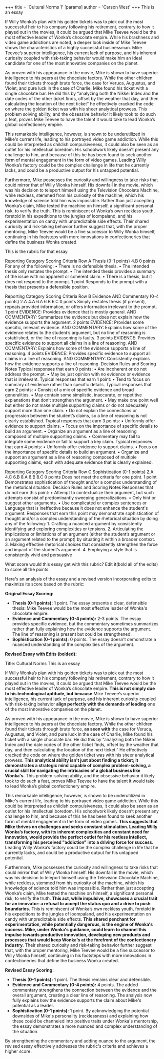 +++
 title = 'Cultural Norms 1'
[params]
	author = 'Carson West'
+++
This is an essay

If Willy Wonka’s plan with his golden tickets was to pick out the most successful heir to his company following his retirement, contrary to how it played out in the movies, it could be argued that Mike Teevee would be the most effective leader of Wonka’s chocolate empire. While his brashness and video game addictions are noted, a deeper look inside of Mike Teevee shows the characteristics of a highly successful businessman. Mike Teevee’s superior intelligence, his current lack of purpose, and his inherent curiosity coupled with risk-taking behavior would make him an ideal candidate for one of the most innovative companies on the planet.

As proven with his appearance in the movie, Mike is shown to have superior intelligence to his peers at the chocolate factory. While the other children found their tickets through brute force, the case for Veruca, Augustus, and Violet, and pure luck in the case of Charlie, Mike found his ticket with a single chocolate bar. He did this by “analyzing both the Nikkei Index and the date codes of the other ticket finds, offset by the weather that day, and then calculating the location of the next ticket” he effectively cracked the code on where the golden ticket was with his sheer analytical prowess. This problem solving ability, and the obsessive behavior it likely took to do such a feat, proves Mike Teevee to have the talent it would take to lead Wonka’s global confectionery empire.

This remarkable intelligence, however, is shown to be underutilized in Mike's current life, leading to his portrayed video game addiction. While this could be interpreted as childish compulsiveness, it could also be seen as an outlet for his intellectual boredom. His schoolwork likely doesn’t present any challenge to him, and because of this he has been found to seek another form of mental engagement in the form of video games. Leading Willy Wonka’s factory could be the complex challenge in life that he currently lacks, and could be a productive output for his untapped potential. 

Furthermore, Mike possesses the curiosity and willingness to take risks that could mirror that of Willy Wonka himself. His downfall in the movie, which was his decision to teleport himself using the Television Chocolate Machine, while reckless, stemmed from his curiosity of the machine, which his knowledge of science told him was impossible. Rather than just accepting Wonka’s claim, Mike tested the machine on himself, a significant personal risk, to verify the truth. This is reminiscent of Wonka’s own reckless youth, foretold in his expeditions to the jungles of loompaland, and his experimentation on candy with unpredictable side effects. Their shared curiosity and risk-taking behavior further suggest that, with the proper mentoring, Mike Teevee would be a fine successor to Willy Wonka himself, continuing in his footsteps with more innovations in confectioneries that define the business Wonka created. 

This is the rubric for that essay

Reporting Category Scoring Criteria Row A Thesis (0-1 points) 4.B 
0 points For any of the following: • There is no defensible thesis. • The intended thesis only restates the prompt. • The intended thesis provides a summary of the issue with no apparent or coherent claim. • There is a thesis, but it does not respond to the prompt. 
1 point
Responds to the prompt with a thesis that presents a defensible position.

Reporting Category Scoring Criteria Row B Evidence AND Commentary (0-4 points) 2.A 4.A 6.A 6.B 6.C 0 points Simply restates thesis (if present), repeats provided information, or offers information irrelevant to the prompt. 1 point EVIDENCE: Provides evidence that is mostly general. AND COMMENTARY: Summarizes the evidence but does not explain how the evidence supports the argument. 2 points EVIDENCE: Provides some specific, relevant evidence. AND COMMENTARY: Explains how some of the evidence relates to the student’s argument, but no line of reasoning is established, or the line of reasoning is faulty. 3 points EVIDENCE: Provides specific evidence to support all claims in a line of reasoning. AND COMMENTARY: Explains how some of the evidence supports a line of reasoning. 4 points EVIDENCE: Provides specific evidence to support all claims in a line of reasoning. AND COMMENTARY: Consistently explains how the evidence supports a line of reasoning. Decision Rules and Scoring Notes Typical responses that earn 0 points: • Are incoherent or do not address the prompt. • May be just opinion with no evidence or evidence that is irrelevant. Typical responses that earn 1 point: • Tend to focus on summary of evidence rather than specific details. Typical responses that earn 2 points: • Consist of a mix of specific evidence and broad generalities. • May contain some simplistic, inaccurate, or repetitive explanations that don’t strengthen the argument. • May make one point well but either do not make multiple supporting claims or do not adequately support more than one claim. • Do not explain the connections or progression between the student’s claims, so a line of reasoning is not clearly established. Typical responses that earn 3 points: • Uniformly offer evidence to support claims. • Focus on the importance of specific details to build an argument. • Organize an argument as a line of reasoning composed of multiple supporting claims. • Commentary may fail to integrate some evidence or fail to support a key claim. Typical responses that earn 4 points: • Uniformly offer evidence to support claims. • Focus on the importance of specific details to build an argument. • Organize and support an argument as a line of reasoning composed of multiple supporting claims, each with adequate evidence that is clearly explained.

Reporting Category Scoring Criteria Row C Sophistication (0-1 points) 2.A 4.C 6.B 8.A 8.B 8.C 0 points Does not meet the criteria for one point. 1 point Demonstrates sophistication of thought and/or a complex understanding of the rhetorical situation. Decision Rules and Scoring Notes Responses that do not earn this point: • Attempt to contextualize their argument, but such attempts consist of predominantly sweeping generalizations. • Only hint or suggest other arguments. • Use complicated or complex sentences or Language that is ineffective because it does not enhance the student's argument. Responses that earn this point may demonstrate sophistication of thought and/or a complex understanding of the rhetorical situation by doing any of the following: 1. Crafting a nuanced argument by consistently identifying and exploring complexities or tensions. 2. Articulating the implications or limitations of an argument (either the student’s argument or an argument related to the prompt) by situating it within a broader context. 3. Making effective rhetorical choices that consistently strengthen the force and impact of the student’s argument. 4. Employing a style that is consistently vivid and persuasive

What score would this essay get with this rubric? Edit it(bold all of the edits) to score all the points

Here's an analysis of the essay and a revised version incorporating edits to maximize its score based on the rubric:

**Original Essay Scoring:**

* **Thesis (0-1 points):** 1 point. The essay presents a clear, defensible thesis: Mike Teevee would be the most effective leader of Wonka's chocolate empire.
* **Evidence and Commentary (0-4 points):** 2-3 points. The essay provides specific evidence, but the commentary sometimes summarizes rather than fully explaining how the evidence supports the argument. The line of reasoning is present but could be strengthened.
* **Sophistication (0-1 points):** 0 points. The essay doesn't demonstrate a nuanced understanding of the complexities of the argument.

**Revised Essay with Edits (bolded):**

Title: Cultural Norms 
This is an essay

If Willy Wonka’s plan with his golden tickets was to pick out the most successful heir to his company following his retirement, contrary to how it played out in the movies, it could be argued that Mike Teevee would be the most effective leader of Wonka’s chocolate empire.  **This is not simply due to his technological aptitude, but because** Mike Teevee’s superior intelligence, his current lack of purpose, and his inherent curiosity coupled with risk-taking behavior **align perfectly with the demands of leading** one of the most innovative companies on the planet.

As proven with his appearance in the movie, Mike is shown to have superior intelligence to his peers at the chocolate factory. While the other children found their tickets through brute force, **as seen with** the case for Veruca, Augustus, and Violet, and pure luck in the case of Charlie, Mike found his ticket with a single chocolate bar. He did this by “analyzing both the Nikkei Index and the date codes of the other ticket finds, offset by the weather that day, and then calculating the location of the next ticket.” He effectively cracked the code on where the golden ticket was with his sheer analytical prowess.  **This analytical ability isn't just about finding a ticket; it demonstrates a strategic mind capable of complex problem-solving, a crucial skill for navigating the intricacies of a global business like Wonka's.** This problem-solving ability, and the obsessive behavior it likely took to do such a feat, proves Mike Teevee to have the talent it would take to lead Wonka’s global confectionery empire.

This remarkable intelligence, however, is shown to be underutilized in Mike's current life, leading to his portrayed video game addiction. While this could be interpreted as childish compulsiveness, it could also be seen as an outlet for his intellectual boredom. His schoolwork likely doesn’t present any challenge to him, and because of this he has been found to seek another form of mental engagement in the form of video games.  **This suggests that Mike thrives on challenges and seeks constant stimulation. Leading Willy Wonka’s factory, with its inherent complexities and constant need for innovation, would provide the perfect outlet for his restless intellect, transforming his perceived "addiction" into a driving force for success.** Leading Willy Wonka’s factory could be the complex challenge in life that he currently lacks, and could be a productive output for his untapped potential. 

Furthermore, Mike possesses the curiosity and willingness to take risks that could mirror that of Willy Wonka himself. His downfall in the movie, which was his decision to teleport himself using the Television Chocolate Machine, while reckless, stemmed from his curiosity of the machine, which his knowledge of science told him was impossible. Rather than just accepting Wonka’s claim, Mike tested the machine on himself, a significant personal risk, to verify the truth. **This act, while impulsive, showcases a crucial trait for an innovator: a refusal to accept the status quo and a drive to push boundaries.** This is reminiscent of Wonka’s own reckless youth, foretold in his expeditions to the jungles of loompaland, and his experimentation on candy with unpredictable side effects.  **This shared penchant for experimentation, while potentially dangerous, is the engine of Wonka's success.  Mike, under Wonka's guidance, could learn to channel this impulse towards productive innovation, developing new products and processes that would keep Wonka's at the forefront of the confectionery industry.** Their shared curiosity and risk-taking behavior further suggest that, with the proper mentoring, Mike Teevee would be a fine successor to Willy Wonka himself, continuing in his footsteps with more innovations in confectioneries that define the business Wonka created.


**Revised Essay Scoring:**

* **Thesis (0-1 points):** 1 point.  The thesis remains clear and defensible.
* **Evidence and Commentary (0-4 points):** 4 points. The added commentary strengthens the connection between the evidence and the overall argument, creating a clear line of reasoning.  The analysis now fully explains *how* the evidence supports the claim about Mike's potential as a leader.
* **Sophistication (0-1 points):** 1 point.  By acknowledging the potential downsides of Mike's personality (recklessness) and explaining how these could be channeled into positive traits under Wonka's mentorship, the essay demonstrates a more nuanced and complex understanding of the situation.


By strengthening the commentary and adding nuance to the argument, the revised essay effectively addresses the rubric's criteria and achieves a higher score.
